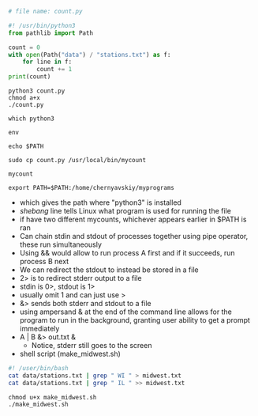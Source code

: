 ```Python
# file name: count.py

#! /usr/bin/python3 
from pathlib import Path

count = 0
with open(Path("data") / "stations.txt") as f:
	for line in f:
		count += 1
print(count)
```

```console
python3 count.py
chmod a+x
./count.py

which python3 

env

echo $PATH

sudo cp count.py /usr/local/bin/mycount

mycount

export PATH=$PATH:/home/chernyavskiy/myprograms
```
- which gives the path where "python3" is installed
- *shebang* line tells Linux what program is used for running the file
- if have two different mycounts, whichever appears earlier in $PATH is ran
- Can chain stdin and stdout of processes together using pipe operator, these run simultaneously
- Using && would allow to run process A first and if it succeeds, run process B next
- We can redirect the stdout to instead be stored in a file
- 2> is to redirect stderr output to a file
- stdin is 0>, stdout is 1>
- usually omit 1 and can just use >
- &> sends both stderr and stdout to a file
- using ampersand & at the end of the command line allows for the program to run in the background, granting user ability to get a prompt immediately
- A | B &> out.txt &
	- Notice, stderr still goes to the screen
- shell script (make_midwest.sh)
```sh
#! /user/bin/bash
cat data/stations.txt | grep " WI " > midwest.txt
cat data/stations.txt | grep " IL " >> midwest.txt
```
```
chmod u+x make_midwest.sh
./make_midwest.sh
```